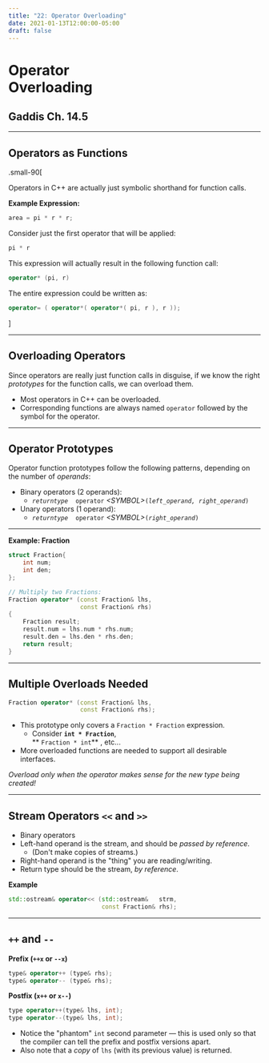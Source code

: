 ```yaml
---
title: "22: Operator Overloading"
date: 2021-01-13T12:00:00-05:00
draft: false
---
```


# Operator<br />Overloading
## Gaddis Ch. 14.5
---

## Operators as Functions

.small-90[

Operators in C++ are actually just symbolic shorthand for function calls.

**Example Expression:**
``` cpp
area = pi * r * r;
```

Consider just the first operator that will be applied:

``` cpp
pi * r
```

This expression will actually result in the following function call:

``` cpp
operator* (pi, r)
```

The entire expression could be written as:

``` cpp
operator= ( operator*( operator*( pi, r ), r ));
```
]

---

## Overloading Operators

Since operators are really just function calls in disguise, if we know the right _prototypes_ for the function calls, we can overload them.

* Most operators in C++ can be overloaded.
* Corresponding functions are always named `operator` followed by the symbol for the operator.

---

## Operator Prototypes

Operator function prototypes follow the following patterns, depending on the number of _operands_:

* Binary operators (2 operands):
    - _`returntype`_&nbsp;&nbsp;` operator`_&nbsp;&lt;SYMBOL&gt;_` ( `_`left_operand, right_operand`_`)`
* Unary operators (1 operand):
    - _`returntype`_&nbsp;&nbsp;` operator`_&nbsp;&lt;SYMBOL&gt;_` ( `_`right_operand`_`)` 

---

**Example: Fraction**
``` cpp
struct Fraction{
    int num;
    int den;
};

// Multiply two Fractions:
Fraction operator* (const Fraction& lhs, 
                    const Fraction& rhs) 
{
    Fraction result;
    result.num = lhs.num * rhs.num;
    result.den = lhs.den * rhs.den;                        
    return result;
}
```

---

## Multiple Overloads Needed

``` cpp
Fraction operator* (const Fraction& lhs, 
                    const Fraction& rhs);
```
* This prototype only covers a `Fraction * Fraction` expression.
    - Consider **`int * Fraction`**,<br />  ** `Fraction * int`** , etc...
* More overloaded functions are needed to support all desirable interfaces.

_Overload only when the operator makes sense for the new type being created!_

---

## Stream Operators `<<` and `>>`

* Binary operators
* Left-hand operand is the stream, and should be _passed by reference_.
    - (Don't make copies of streams.)
* Right-hand operand is the "thing" you are reading/writing.
* Return type should be the stream, _by reference_.

**Example**
``` cpp
std::ostream& operator<< (std::ostream&   strm, 
                          const Fraction& rhs);
```

---

## `++` and `--`

**Prefix (`++x` or `--x`)** <br />
``` cpp
type& operator++ (type& rhs);
type& operator-- (type& rhs);
```

**Postfix (`x++` or `x--`)** <br />
``` cpp
type operator++(type& lhs, int);
type operator--(type& lhs, int);
```
* Notice the "phantom" `int` second parameter &mdash; this is used only so that the compiler can tell the prefix and postfix versions apart.
* Also note that a _copy_ of `lhs` (with its previous value) is returned.

